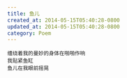 ```yaml
---
title: 鱼儿
created_at: 2014-05-15T05:40:28-0800
updated_at: 2014-05-15T05:40:28-0800
category: Poem
---
```


    缠绕着我的曼妙的身体在啪啪作响
    我贴紧鱼缸
    鱼儿在我眼前摇晃
